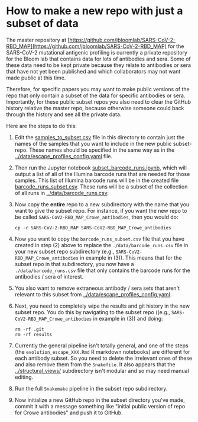 # How to make a new repo with just a subset of data
The master repository at [https://github.com/jbloomlab/SARS-CoV-2-RBD_MAP](https://github.com/jbloomlab/SARS-CoV-2-RBD_MAP) for the SARS-CoV-2 mutational antigenic profiling is currently a private repository for the Bloom lab that contains data for lots of antibodies and sera.
Some of these data need to be kept private because they relate to antibodies or sera that have not yet been published and which collaborators may not want made public at this time.

Therefore, for specific papers you may want to make public versions of the repo that only contain a subset of the data for specific antibodies or sera.
Importantly, for these public subset repos you also need to clear the GitHub history relative the master repo, because otherwise someone could back through the history and see all the private data.

Here are the steps to do this:

 1. Edit the [samples_to_subset.csv](samples_to_subset.csv) file in this directory to contain just the names of the samples that you want to include in the new public subset-repo. These names should be specified in the same way as in the [../data/escape_profiles_config.yaml](../data/escape_profiles_config.yaml) file.

 2. Then run the Jupyter notebook [subset_barcode_runs.ipynb](subset_barcode_runs.ipynb), which will output a list of all of the Illumina barcode runs that are needed for those samples. This list of Illumina barcode runs will be in the created file [barcode_runs_subset.csv](barcode_runs_subset.csv). These runs will be a subset of the collection of all runs in [../data/barcode_runs.csv](../data/barcode_runs.csv).

 3. Now copy the **entire** repo to a new subdirectory with the name that you want to give the subset repo. For instance, if you want the new repo to be called `SARS-CoV2-RBD_MAP_Crowe_antibodies`, then you would do:

        cp -r SARS-CoV-2-RBD_MAP SARS-CoV2-RBD_MAP_Crowe_antibodies

 4. Now you want to copy the `barcode_runs_subset.csv` file that you have created in step (2) above to replace the `./data/barcode_runs.csv` file in your new subset repo subdirectory (e.g., `SARS-CoV2-RBD_MAP_Crowe_antibodies` in example in (3)). This means that for the subset repo in that subdirectory, you now have a `./data/barcode_runs.csv` file that only contains the barcode runs for the antibodies / sera of interest.

 5. You also want to remove extraneous antibody / sera sets that aren't relevant to this subset from [../data/escape_profiles_config.yaml](../data/escape_profiles_config.yaml).

 6. Next, you need to completely wipe the results and git history in the new subset repo. You do this by navigating to the subset repo ((e.g., `SARS-CoV2-RBD_MAP_Crowe_antibodies` in example in (3)) and doing:

        rm -rf .git
        rm -rf results

 7. Currently the general pipeline isn't totally general, and one of the steps (the `evolution_escape_XXX.Rmd` R markdown notebooks) are different for each antibody subset. So you need to delete the irrelevant ones of these and also remove them from the `Snakefile`. It also appears that the [../structural_views/](../structural_views) subdirectory isn't modular and so may need manual editing.

 9. Run the full `Snakemake` pipeline in the subset repo subdirectory.

 10. Now initialize a new GitHub repo in the subset directory you've made, commit it with a message something like "initial public version of repo for Crowe antibodies" and push it to GitHub.
